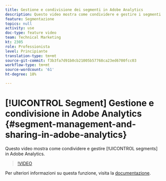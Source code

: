 ```yaml
---
title: Gestione e condivisione dei segmenti in Adobe Analytics
description: Questo video mostra come condividere e gestire i segmenti in Adobe Analytics.
feature: Segmentazione
topics: null
activity: use
doc-type: feature video
team: Technical Marketing
kt: 2305
role: Professionista
level: Principiante
translation-type: tm+mt
source-git-commit: f3b3fa7d91b0cb21005b57768ca23ed6700fcc03
workflow-type: tm+mt
source-wordcount: '61'
ht-degree: 18%

---
```



# [!UICONTROL Segment] Gestione e condivisione in Adobe Analytics  {#segment-management-and-sharing-in-adobe-analytics}

Questo video mostra come condividere e gestire [!UICONTROL segments] in Adobe Analytics.

>[!VIDEO](https://video.tv.adobe.com/v/25402/?quality=12)

Per ulteriori informazioni su questa funzione, visita la [documentazione](https://marketing.adobe.com/resources/help/it_IT/analytics/segment/seg_manage.html).
